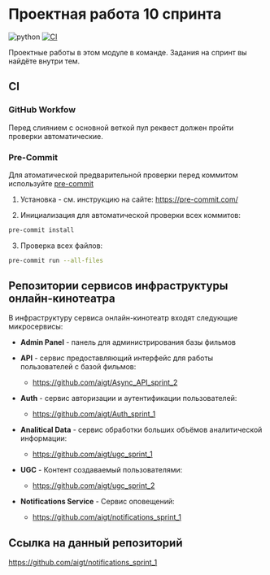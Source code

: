 # Проектная работа 10 спринта

![python](https://img.shields.io/badge/python-3.8%20%7C%203.9%20%7C%203.10-blue)
[![CI](https://github.com/aigt/notifications_sprint_1/actions/workflows/main.yml/badge.svg)](https://github.com/aigt/notifications_sprint_1/actions/workflows/main.yml)

Проектные работы в этом модуле в команде. Задания на спринт вы найдёте внутри тем.

## CI

### GitHub Workfow

Перед слиянием с основной веткой пул реквест должен пройти проверки автоматические.


### Pre-Commit

Для атоматической предварительной проверки перед коммитом используйте [pre-commit](https://pre-commit.com/)

1. Установка - см. инструкцию на сайте: https://pre-commit.com/

2. Инициализация для автоматической проверки всех коммитов:
```bash
pre-commit install
```

3. Проверка всех файлов:
```bash
pre-commit run --all-files
```

## Репозитории сервисов инфраструктуры онлайн-кинотеатра
В инфраструктуру сервиса онлайн-кинотеатр входят следующие микросервисы:

- **Admin Panel** - панель для администрирования базы фильмов

- **API** - сервис предоставляющий интерфейс для работы пользователей с базой фильмов:
  - https://github.com/aigt/Async_API_sprint_2

- **Auth** - сервис авторизации и аутентификации пользователей:
  - https://github.com/aigt/Auth_sprint_1

- **Analitical Data** - сервис обработки больших объёмов аналитической информации:
  - https://github.com/aigt/ugc_sprint_1

- **UGC** - Контент создаваемый пользователями:
  - https://github.com/aigt/ugc_sprint_2

- **Notifications Service** - Сервис оповещений:
  - https://github.com/aigt/notifications_sprint_1


## Ссылка на данный репозиторий

https://github.com/aigt/notifications_sprint_1
